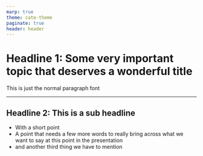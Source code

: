 ```yaml
---
marp: true
theme: cate-theme
paginate: true
header: header
---
```


# Headline 1: Some very important topic that deserves a wonderful title

This is just the normal paragraph font

---

## Headline 2: This is a sub headline

* With a short point
* A point that needs a few more words to really bring across what we want to say at this point in the presentation
* and another third thing we have to mention